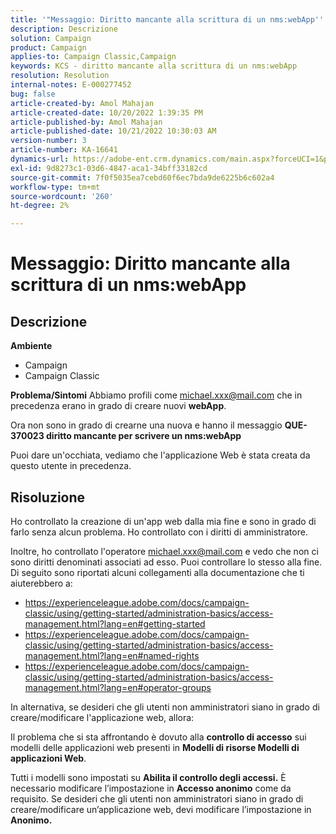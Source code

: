 ```yaml
---
title: '"Messaggio: Diritto mancante alla scrittura di un nms:webApp'''
description: Descrizione
solution: Campaign
product: Campaign
applies-to: Campaign Classic,Campaign
keywords: KCS - diritto mancante alla scrittura di un nms:webApp
resolution: Resolution
internal-notes: E-000277452
bug: false
article-created-by: Amol Mahajan
article-created-date: 10/20/2022 1:39:35 PM
article-published-by: Amol Mahajan
article-published-date: 10/21/2022 10:30:03 AM
version-number: 3
article-number: KA-16641
dynamics-url: https://adobe-ent.crm.dynamics.com/main.aspx?forceUCI=1&pagetype=entityrecord&etn=knowledgearticle&id=e3766aa1-7c50-ed11-bba2-00224808664b
exl-id: 9d8273c1-03d6-4847-aca1-34bff33182cd
source-git-commit: 7f0f5035ea7cebd60f6ec7bda9de6225b6c602a4
workflow-type: tm+mt
source-wordcount: '260'
ht-degree: 2%

---
```


# Messaggio: Diritto mancante alla scrittura di un nms:webApp

## Descrizione

<b>Ambiente</b>
- Campaign
- Campaign Classic

<b>Problema/Sintomi</b>
Abbiamo profili come michael.xxx@mail.com che in precedenza erano in grado di creare nuovi <b>webApp</b>.

Ora non sono in grado di crearne una nuova e hanno il messaggio <b>QUE-370023 diritto mancante per scrivere un nms:webApp</b>

Puoi dare un&#39;occhiata, vediamo che l&#39;applicazione Web è stata creata da questo utente in precedenza.




## Risoluzione


Ho controllato la creazione di un&#39;app web dalla mia fine e sono in grado di farlo senza alcun problema. Ho controllato con i diritti di amministratore.

Inoltre, ho controllato l&#39;operatore michael.xxx@mail.com e vedo che non ci sono diritti denominati associati ad esso. Puoi controllare lo stesso alla fine. Di seguito sono riportati alcuni collegamenti alla documentazione che ti aiuterebbero a:

- https://experienceleague.adobe.com/docs/campaign-classic/using/getting-started/administration-basics/access-management.html?lang=en#getting-started
- https://experienceleague.adobe.com/docs/campaign-classic/using/getting-started/administration-basics/access-management.html?lang=en#named-rights
- https://experienceleague.adobe.com/docs/campaign-classic/using/getting-started/administration-basics/access-management.html?lang=en#operator-groups


In alternativa, se desideri che gli utenti non amministratori siano in grado di creare/modificare l&#39;applicazione web, allora:

Il problema che si sta affrontando è dovuto alla <b>controllo di accesso</b> sui modelli delle applicazioni web presenti in <b>Modelli di risorse Modelli di applicazioni Web</b>.

Tutti i modelli sono impostati su <b>Abilita il controllo degli accessi.</b> È necessario modificare l’impostazione in <b>Accesso anonimo</b> come da requisito. Se desideri che gli utenti non amministratori siano in grado di creare/modificare un’applicazione web, devi modificare l’impostazione in <b>Anonimo.</b>
